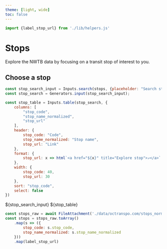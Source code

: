 ```yaml
---
theme: [light, wide]
toc: false
---
```


```js
import {label_stop_url} from './lib/helpers.js'
```

# Stops

Explore the NWTB data by focusing on a transit stop of interest to you.

## Choose a stop

```js
const stop_search_input = Inputs.search(stops, {placeholder: "Search stops"})
const stop_search = Generators.input(stop_search_input);
```

```js
const stop_table = Inputs.table(stop_search, {
    columns: [
        "stop_code",
        "stop_name_normalized",
        "stop_url"
    ],
    header: {
        stop_code: "Code",
        stop_name_normalized: "Stop name",
        stop_url: "Link"
    },
    format: {
        stop_url: x => html`<a href="${x}" title="Explore stop">↗</a>`
    },
    width: {
        stop_code: 40,
        stop_url: 30
    },
    sort: "stop_code",
    select: false
})
```

${stop_search_input}
${stop_table}



<!-- ## Data / loading -->

<!-- ### Database -->

```js
const stops_raw = await FileAttachment('./data/octranspo.com/stops_normalized.parquet').parquet()
const stops = stops_raw.toArray()
    .map(s => ({
        stop_code: s.stop_code,
        stop_name_normalized: s.stop_name_normalized
    }))
    .map(label_stop_url)
```

